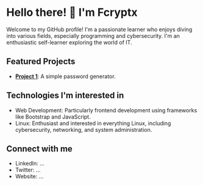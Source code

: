# Hello there! 👋 I'm Fcryptx

Welcome to my GitHub profile! I'm a passionate learner who enjoys diving into various fields, especially programming and cybersecurity. I'm an enthusiastic self-learner exploring the world of IT.

## Featured Projects

- **[Project 1](https://github.com/Fcryptx/password-generator)**: A simple password generator.

## Technologies I'm interested in

- Web Development: Particularly frontend development using frameworks like Bootstrap and JavaScript.
- Linux: Enthusiast and interested in everything Linux, including cybersecurity, networking, and system administration.


## Connect with me

- LinkedIn: ...
- Twitter: ...
- Website: ...

